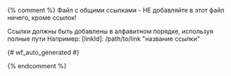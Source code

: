 {% comment %}
Файл с общими ссылками - НЕ добавляйте в этот файл ничего, кроме ссылок!

Ссылки должны быть добавлены в алфавитном порядке, используя полные пути
Например:
[linkId]: /path/to/link "название ссылки"

{# wf_auto_generated #}

{% endcomment %}

[service-worker-primer]: /web/fundamentals/getting-started/primers/service-workers "Service Workers: Введение"
